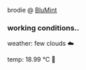 brodie @ [BluMint](https://www.linkedin.com/company/blumint-io/)

<!--weather_start-->
### working conditions..

weather: few clouds ☁️

temp: 18.99 °C 👕

<!--weather_end-->

